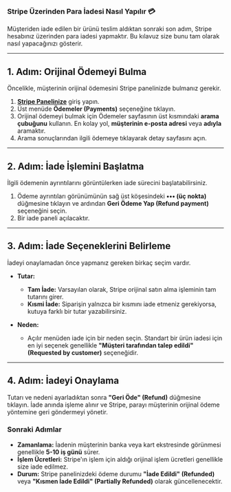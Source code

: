 ### Stripe Üzerinden Para İadesi Nasıl Yapılır 💳

Müşteriden iade edilen bir ürünü teslim aldıktan sonraki son adım, Stripe hesabınız üzerinden para iadesi yapmaktır. Bu kılavuz size bunu tam olarak nasıl yapacağınızı gösterir.

---
## 1. Adım: Orijinal Ödemeyi Bulma

Öncelikle, müşterinin orijinal ödemesini Stripe panelinizde bulmanız gerekir.

1.  **[Stripe Panelinize](https://dashboard.stripe.com)** giriş yapın.
2.  Üst menüde **Ödemeler (Payments)** seçeneğine tıklayın.
3.  Orijinal ödemeyi bulmak için Ödemeler sayfasının üst kısmındaki **arama çubuğunu** kullanın. En kolay yol, **müşterinin e-posta adresi** veya **adıyla** aramaktır.
4.  Arama sonuçlarından ilgili ödemeye tıklayarak detay sayfasını açın.

---
## 2. Adım: İade İşlemini Başlatma

İlgili ödemenin ayrıntılarını görüntülerken iade sürecini başlatabilirsiniz.

1.  Ödeme ayrıntıları görünümünün sağ üst köşesindeki **••• (üç nokta)** düğmesine tıklayın ve ardından **Geri Ödeme Yap (Refund payment)** seçeneğini seçin.
2.  Bir iade paneli açılacaktır.

---
## 3. Adım: İade Seçeneklerini Belirleme

İadeyi onaylamadan önce yapmanız gereken birkaç seçim vardır.

* **Tutar:**
    * **Tam İade:** Varsayılan olarak, Stripe orijinal satın alma işleminin tam tutarını girer.
    * **Kısmi İade:** Siparişin yalnızca bir kısmını iade etmeniz gerekiyorsa, kutuya farklı bir tutar yazabilirsiniz.

* **Neden:**
    * Açılır menüden iade için bir neden seçin. Standart bir ürün iadesi için en iyi seçenek genellikle **"Müşteri tarafından talep edildi" (Requested by customer)** seçeneğidir.

---
## 4. Adım: İadeyi Onaylama

Tutarı ve nedeni ayarladıktan sonra **"Geri Öde" (Refund)** düğmesine tıklayın. İade anında işleme alınır ve Stripe, parayı müşterinin orijinal ödeme yöntemine geri göndermeyi yönetir.

### Sonraki Adımlar

* **Zamanlama:** İadenin müşterinin banka veya kart ekstresinde görünmesi genellikle **5-10 iş günü** sürer.
* **İşlem Ücretleri:** Stripe'ın işlem için aldığı orijinal işlem ücretleri genellikle size iade edilmez.
* **Durum:** Stripe panelinizdeki ödeme durumu **"İade Edildi" (Refunded)** veya **"Kısmen İade Edildi" (Partially Refunded)** olarak güncellenecektir.